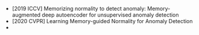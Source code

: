 - [2019 ICCV] Memorizing normality to detect anomaly: Memory-augmented deep autoencoder for unsupervised anomaly detection
- [2020 CVPR] Learning Memory-guided Normality for Anomaly Detection
- 